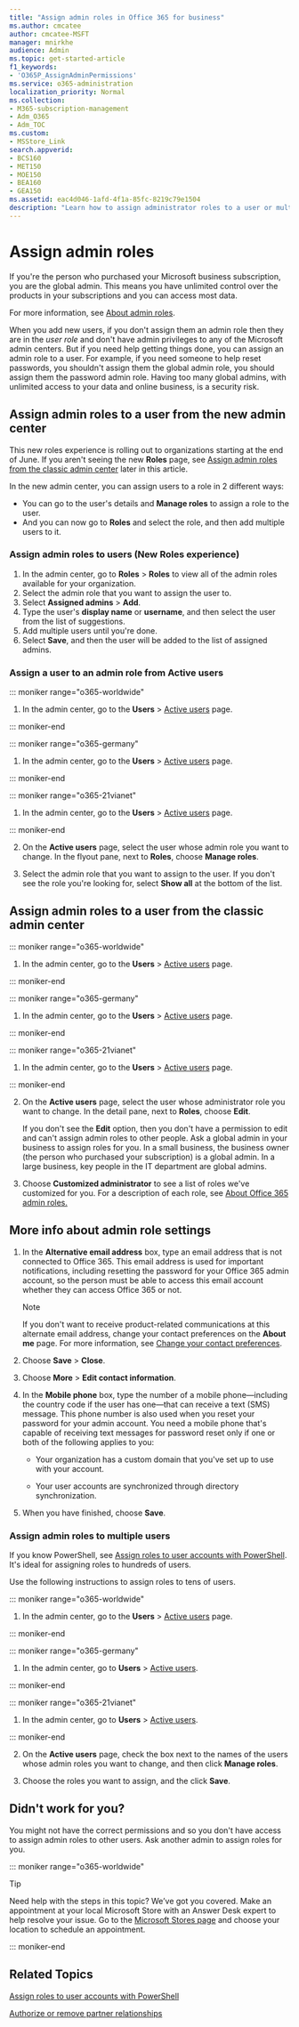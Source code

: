 ```yaml
---
title: "Assign admin roles in Office 365 for business"
ms.author: cmcatee
author: cmcatee-MSFT
manager: mnirkhe
audience: Admin
ms.topic: get-started-article
f1_keywords:
- 'O365P_AssignAdminPermissions'
ms.service: o365-administration
localization_priority: Normal
ms.collection: 
- M365-subscription-management
- Adm_O365
- Adm_TOC
ms.custom:
- MSStore_Link
search.appverid:
- BCS160
- MET150
- MOE150
- BEA160
- GEA150
ms.assetid: eac4d046-1afd-4f1a-85fc-8219c79e1504
description: "Learn how to assign administrator roles to a user or multiple users in your business so that they can perform specific tasks in the admin center."
---
```


# Assign admin roles
 
If you're the person who purchased your Microsoft business subscription, you are the global admin. This means you have unlimited control over the products in your subscriptions and you can access most data.

For more information, see [About admin roles](about-admin-roles.md).

When you add new users, if you don't assign them an admin role then they are in the *user role* and don't have admin privileges to any of the Microsoft admin centers. But if you need help getting things done, you can assign an admin role to a user. For example, if you need someone to help reset passwords, you shouldn't assign them the global admin role, you should assign them the password admin role. Having too many global admins, with unlimited access to your data and online business, is a security risk.
  
## Assign admin roles to a user from the new admin center
This new roles experience is rolling out to organizations starting at the end of June. If you aren't seeing the new **Roles** page, see [Assign admin roles from the classic admin center](assign-admin-roles.md#assign-admin-roles-to-a-user-from-the-classic-admin-center) later in this article.

In the new admin center, you can assign users to a role in 2 different ways: 
- You can go to the user's details and **Manage roles** to assign a role to the user.
- And you can now go to **Roles** and select the role, and then add multiple users to it.

### Assign admin roles to users (New Roles experience)

1. In the admin center, go to **Roles** > **Roles** to view all of the admin roles available for your organization.
1. Select the admin role that you want to assign the user to. 
1. Select **Assigned admins** > **Add**.
1. Type the user's **display name** or **username**, and then select the user from the list of suggestions. 
1. Add multiple users until you're done. 
1. Select **Save**, and then the user will be added to the list of assigned admins.

### Assign a user to an admin role from Active users
::: moniker range="o365-worldwide"
1.  In the admin center, go to the **Users** > <a href="https://go.microsoft.com/fwlink/p/?linkid=834822" target="_blank">Active users</a> page.

::: moniker-end

::: moniker range="o365-germany"

1. In the admin center, go to the **Users** > <a href="https://go.microsoft.com/fwlink/p/?linkid=847686" target="_blank">Active users</a> page.

::: moniker-end

::: moniker range="o365-21vianet"

1. In the admin center, go to the **Users** > <a href="https://go.microsoft.com/fwlink/p/?linkid=850628" target="_blank">Active users</a> page.

::: moniker-end

2. On the **Active users** page, select the user whose admin role you want to change. In the flyout pane, next to **Roles**, choose **Manage roles**. 

3. Select the admin role that you want to assign to the user. If you don't see the role you're looking for, select **Show all** at the bottom of the list.

## Assign admin roles to a user from the classic admin center

::: moniker range="o365-worldwide"
1.  In the admin center, go to the **Users** \> <a href="https://go.microsoft.com/fwlink/p/?linkid=834822" target="_blank">Active users</a> page.

::: moniker-end

::: moniker range="o365-germany"

1. In the admin center, go to the **Users** > [Active users](https://portal.office.de/adminportal/home) page.

::: moniker-end

::: moniker range="o365-21vianet"

1. In the admin center, go to the **Users** > <a href="https://go.microsoft.com/fwlink/p/?linkid=850628" target="_blank">Active users</a> page.

::: moniker-end

2. On the **Active users** page, select the user whose administrator role you want to change. In the detail pane, next to **Roles**, choose **Edit**. 
    
    If you don't see the **Edit** option, then you don't have a permission to edit and can't assign admin roles to other people. Ask a global admin in your business to assign roles for you. In a small business, the business owner (the person who purchased your subscription) is a global admin. In a large business, key people in the IT department are global admins.

3. Choose **Customized administrator** to see a list of roles we've customized for you. For a description of each role, see [About Office 365 admin roles.](about-admin-roles.md)
    
## More info about admin role settings

1. In the **Alternative email address** box, type an email address that is not connected to Office 365. This email address is used for important notifications, including resetting the password for your Office 365 admin account, so the person must be able to access this email account whether they can access Office 365 or not. 
    
    > [!NOTE]
    > If you don't want to receive product-related communications at this alternate email address, change your contact preferences on the **About me** page. For more information, see [Change your contact preferences](../manage/change-contact-preferences.md). 
  
2. Choose **Save** \> **Close**.
    
3. Choose **More** > **Edit contact information**.
    
4. In the **Mobile phone** box, type the number of a mobile phone—including the country code if the user has one—that can receive a text (SMS) message. This phone number is also used when you reset your password for your admin account. 
You need a mobile phone that's capable of receiving text messages for password reset only if one or both of the following applies to you:
    
      - Your organization has a custom domain that you've set up to use with your account.
    
      - Your user accounts are synchronized through directory synchronization.
    
5. When you have finished, choose **Save**.
    
### Assign admin roles to multiple users

If you know PowerShell, see [Assign roles to user accounts with PowerShell](https://go.microsoft.com/fwlink/?linkid=854257). It's ideal for assigning roles to hundreds of users.
  
Use the following instructions to assign roles to tens of users.

::: moniker range="o365-worldwide"
1.  In the admin center, go to the **Users** \> <a href="https://go.microsoft.com/fwlink/p/?linkid=834822" target="_blank">Active users</a> page.

::: moniker-end

::: moniker range="o365-germany"

1. In the admin center, go to **Users** > [Active users](https://portal.office.de/adminportal/home).

::: moniker-end

::: moniker range="o365-21vianet"

1. In the admin center, go to **Users** > [Active users](https://login.partner.microsoftonline.cn).

::: moniker-end

2. On the **Active users** page, check the box next to the names of the users whose admin roles you want to change, and then click **Manage roles**.
    
3. Choose the roles you want to assign, and the click **Save**.
    
## Didn't work for you?

You might not have the correct permissions and so you don't have access to assign admin roles to other users. Ask another admin to assign roles for you.

::: moniker range="o365-worldwide"

> [!TIP]
> Need help with the steps in this topic? We’ve got you covered. Make an appointment at your local Microsoft Store with an Answer Desk expert to help resolve your issue. Go to the [Microsoft Stores page](https://go.microsoft.com/fwlink/?LinkID=2041482) and choose your location to schedule an appointment.

::: moniker-end

## Related Topics

[Assign roles to user accounts with PowerShell](https://docs.microsoft.com/office365/enterprise/powershell/assign-roles-to-user-accounts-with-office-365-powershell)

[Authorize or remove partner relationships](https://support.office.com/article/201ccb3b-6011-4bf1-a6b2-84e7cc1ee2d0.aspx)
